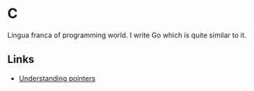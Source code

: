 # C
Lingua franca of programming world. I write Go which is quite similar to it.

## Links
- [Understanding pointers](http://sircmpwn.github.io/2016/05/28/Understanding-pointers.html)

